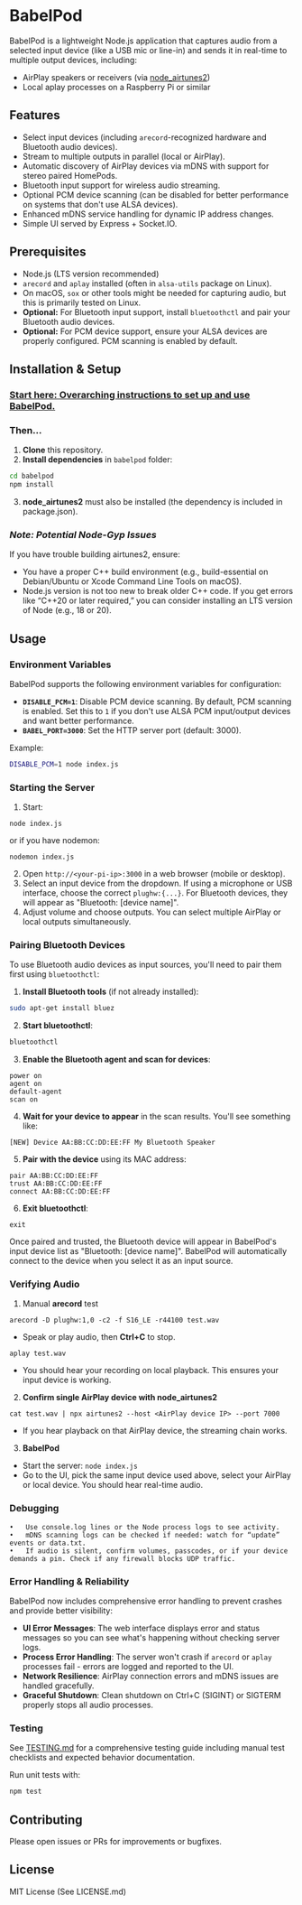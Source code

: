 # BabelPod

BabelPod is a lightweight Node.js application that captures audio from a selected input device (like a USB mic or line-in) and sends it in real-time to multiple output devices, including:

- AirPlay speakers or receivers (via [node_airtunes2](https://github.com/ciderapp/node_airtunes2))
- Local aplay processes on a Raspberry Pi or similar

## Features

- Select input devices (including `arecord`-recognized hardware and Bluetooth audio devices).
- Stream to multiple outputs in parallel (local or AirPlay).
- Automatic discovery of AirPlay devices via mDNS with support for stereo paired HomePods.
- Bluetooth input support for wireless audio streaming.
- Optional PCM device scanning (can be disabled for better performance on systems that don't use ALSA devices).
- Enhanced mDNS service handling for dynamic IP address changes.
- Simple UI served by Express + Socket.IO.

## Prerequisites

- Node.js (LTS version recommended)
- `arecord` and `aplay` installed (often in `alsa-utils` package on Linux).
- On macOS, `sox` or other tools might be needed for capturing audio, but this is primarily tested on Linux.
- **Optional:** For Bluetooth input support, install `bluetoothctl` and pair your Bluetooth audio devices.
- **Optional:** For PCM device support, ensure your ALSA devices are properly configured. PCM scanning is enabled by default.

## Installation & Setup

### [Start here: Overarching instructions to set up and use BabelPod.](http://faden.me/2018/03/18/babelpod.html)

### Then…

1. **Clone** this repository.
2. **Install dependencies** in `babelpod` folder:

```bash
cd babelpod
npm install
```

3. **node_airtunes2** must also be installed (the dependency is included in package.json).

### _Note: Potential Node-Gyp Issues_

If you have trouble building airtunes2, ensure:

- You have a proper C++ build environment (e.g., build-essential on Debian/Ubuntu or Xcode Command Line Tools on macOS).
- Node.js version is not too new to break older C++ code. If you get errors like “C++20 or later required,” you can consider installing an LTS version of Node (e.g., 18 or 20).

## Usage

### Environment Variables

BabelPod supports the following environment variables for configuration:

- **`DISABLE_PCM=1`**: Disable PCM device scanning. By default, PCM scanning is enabled. Set this to `1` if you don't use ALSA PCM input/output devices and want better performance.
- **`BABEL_PORT=3000`**: Set the HTTP server port (default: 3000).

Example:
```bash
DISABLE_PCM=1 node index.js
```

### Starting the Server

1. Start:

`node index.js`

or if you have nodemon:

`nodemon index.js`

2. Open `http://<your-pi-ip>:3000` in a web browser (mobile or desktop).
3. Select an input device from the dropdown. If using a microphone or USB interface, choose the correct `plughw:{...}`. For Bluetooth devices, they will appear as "Bluetooth: [device name]".
4. Adjust volume and choose outputs. You can select multiple AirPlay or local outputs simultaneously.

### Pairing Bluetooth Devices

To use Bluetooth audio devices as input sources, you'll need to pair them first using `bluetoothctl`:

1. **Install Bluetooth tools** (if not already installed):
```bash
sudo apt-get install bluez
```

2. **Start bluetoothctl**:
```bash
bluetoothctl
```

3. **Enable the Bluetooth agent and scan for devices**:
```
power on
agent on
default-agent
scan on
```

4. **Wait for your device to appear** in the scan results. You'll see something like:
```
[NEW] Device AA:BB:CC:DD:EE:FF My Bluetooth Speaker
```

5. **Pair with the device** using its MAC address:
```
pair AA:BB:CC:DD:EE:FF
trust AA:BB:CC:DD:EE:FF
connect AA:BB:CC:DD:EE:FF
```

6. **Exit bluetoothctl**:
```
exit
```

Once paired and trusted, the Bluetooth device will appear in BabelPod's input device list as "Bluetooth: [device name]". BabelPod will automatically connect to the device when you select it as an input source.

### Verifying Audio

1. Manual **arecord** test

`arecord -D plughw:1,0 -c2 -f S16_LE -r44100 test.wav`

- Speak or play audio, then **Ctrl+C** to stop.

`aplay test.wav`

- You should hear your recording on local playback. This ensures your input device is working.

2. **Confirm single AirPlay device with node_airtunes2**

`cat test.wav | npx airtunes2 --host <AirPlay device IP> --port 7000`

- If you hear playback on that AirPlay device, the streaming chain works.

3. **BabelPod**

- Start the server: `node index.js`
- Go to the UI, pick the same input device used above, select your AirPlay or local device. You should hear real-time audio.

### Debugging

    •	Use console.log lines or the Node process logs to see activity.
    •	mDNS scanning logs can be checked if needed: watch for “update” events or data.txt.
    •	If audio is silent, confirm volumes, passcodes, or if your device demands a pin. Check if any firewall blocks UDP traffic.

### Error Handling & Reliability

BabelPod now includes comprehensive error handling to prevent crashes and provide better visibility:

- **UI Error Messages**: The web interface displays error and status messages so you can see what's happening without checking server logs.
- **Process Error Handling**: The server won't crash if `arecord` or `aplay` processes fail - errors are logged and reported to the UI.
- **Network Resilience**: AirPlay connection errors and mDNS issues are handled gracefully.
- **Graceful Shutdown**: Clean shutdown on Ctrl+C (SIGINT) or SIGTERM properly stops all audio processes.

### Testing

See [TESTING.md](TESTING.md) for a comprehensive testing guide including manual test checklists and expected behavior documentation.

Run unit tests with:
```bash
npm test
```

## Contributing

Please open issues or PRs for improvements or bugfixes.

## License

MIT License (See LICENSE.md)
